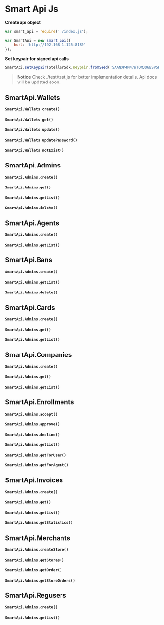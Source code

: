 # Smart Api Js

**Create api object**

```js
var smart_api = require('./index.js');

var SmartApi = new smart_api({
    host: 'http://192.168.1.125:8180'
});
```

**Set keypair for signed api calls**

```js
SmartApi.setKeypair(StellarSdk.Keypair.fromSeed('SAANXP4M47WTOMQO6BSV5HQOZBJDF3LOR3WD4D2MOF452O7ESPJMDLET'));
```

> **Notice** Check ./test/test.js for better implementation details. Api docs will be updated soon.

## SmartApi.Wallets
#### `SmartApi.Wallets.create()`
#### `SmartApi.Wallets.get()`
#### `SmartApi.Wallets.update()`
#### `SmartApi.Wallets.updatePassword()`
#### `SmartApi.Wallets.notExist()`

## SmartApi.Admins
#### `SmartApi.Admins.create()`
#### `SmartApi.Admins.get()`
#### `SmartApi.Admins.getList()`
#### `SmartApi.Admins.delete()`

## SmartApi.Agents
#### `SmartApi.Admins.create()`
#### `SmartApi.Admins.getList()`

## SmartApi.Bans
#### `SmartApi.Admins.create()`
#### `SmartApi.Admins.getList()`
#### `SmartApi.Admins.delete()`

## SmartApi.Cards
#### `SmartApi.Admins.create()`
#### `SmartApi.Admins.get()`
#### `SmartApi.Admins.getList()`

## SmartApi.Companies
#### `SmartApi.Admins.create()`
#### `SmartApi.Admins.get()`
#### `SmartApi.Admins.getList()`

## SmartApi.Enrollments
#### `SmartApi.Admins.accept()`
#### `SmartApi.Admins.approve()`
#### `SmartApi.Admins.decline()`
#### `SmartApi.Admins.getList()`
#### `SmartApi.Admins.getForUser()`
#### `SmartApi.Admins.getForAgent()`

## SmartApi.Invoices
#### `SmartApi.Admins.create()`
#### `SmartApi.Admins.get()`
#### `SmartApi.Admins.getList()`
#### `SmartApi.Admins.getStatistics()`

## SmartApi.Merchants
#### `SmartApi.Admins.createStore()`
#### `SmartApi.Admins.getStores()`
#### `SmartApi.Admins.getOrder()`
#### `SmartApi.Admins.getStoreOrders()`

## SmartApi.Regusers
#### `SmartApi.Admins.create()`
#### `SmartApi.Admins.getList()`